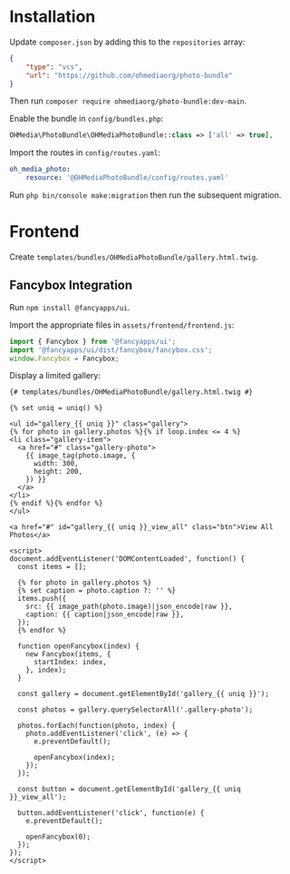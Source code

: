 # Installation

Update `composer.json` by adding this to the `repositories` array:

```json
{
    "type": "vcs",
    "url": "https://github.com/ohmediaorg/photo-bundle"
}
```

Then run `composer require ohmediaorg/photo-bundle:dev-main`.

Enable the bundle in `config/bundles.php`:

```php
OHMedia\PhotoBundle\OHMediaPhotoBundle::class => ['all' => true],
```

Import the routes in `config/routes.yaml`:

```yaml
oh_media_photo:
    resource: '@OHMediaPhotoBundle/config/routes.yaml'
```

Run `php bin/console make:migration` then run the subsequent migration.

# Frontend

Create `templates/bundles/OHMediaPhotoBundle/gallery.html.twig`.

## Fancybox Integration

Run `npm install @fancyapps/ui`.

Import the appropriate files in `assets/frontend/frontend.js`:

```js
import { Fancybox } from '@fancyapps/ui';
import '@fancyapps/ui/dist/fancybox/fancybox.css';
window.Fancybox = Fancybox;
```

Display a limited gallery:

```twig
{# templates/bundles/OHMediaPhotoBundle/gallery.html.twig #}

{% set uniq = uniq() %}

<ul id="gallery_{{ uniq }}" class="gallery">
{% for photo in gallery.photos %}{% if loop.index <= 4 %}
<li class="gallery-item">
  <a href="#" class="gallery-photo">
    {{ image_tag(photo.image, {
      width: 300,
      height: 200,
    }) }}
  </a>
</li>
{% endif %}{% endfor %}
</ul>

<a href="#" id="gallery_{{ uniq }}_view_all" class="btn">View All Photos</a>

<script>
document.addEventListener('DOMContentLoaded', function() {
  const items = [];

  {% for photo in gallery.photos %}
  {% set caption = photo.caption ?: '' %}
  items.push({
    src: {{ image_path(photo.image)|json_encode|raw }},
    caption: {{ caption|json_encode|raw }},
  });
  {% endfor %}

  function openFancybox(index) {
    new Fancybox(items, {
      startIndex: index,
    }, index);
  }

  const gallery = document.getElementById('gallery_{{ uniq }}');

  const photos = gallery.querySelectorAll('.gallery-photo');

  photos.forEach(function(photo, index) {
    photo.addEventListener('click', (e) => {
      e.preventDefault();

      openFancybox(index);
    });
  });

  const button = document.getElementById('gallery_{{ uniq }}_view_all');

  button.addEventListener('click', function(e) {
    e.preventDefault();

    openFancybox(0);
  });
});
</script>
```
